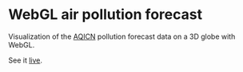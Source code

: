 # WebGL air pollution forecast

Visualization of the [AQICN](http://aqicn.org/) pollution forecast data on a 3D globe with WebGL.

See it [live](http://leonard.lausen.nl/smog_globe/).
